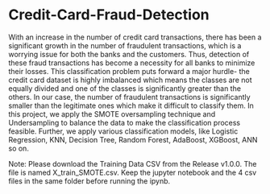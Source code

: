 # Credit-Card-Fraud-Detection

With an increase in the number of credit card transactions, there has been a significant growth in the number of fraudulent transactions, which is a worrying issue for both the banks and the customers. Thus, detection of these fraud transactions has become a necessity for all banks to minimize their losses. This classification problem puts forward a major hurdle- the credit card dataset is highly imbalanced which means the classes are not equally divided and one of the classes is significantly greater than the others. In our case, the number of fraudulent transactions is significantly smaller than the legitimate ones which make it difficult to classify them. In this project, we apply the SMOTE oversampling technique and Undersampling to balance the data to make the classification process feasible. Further, we apply various classification models, like Logistic Regression, KNN, Decision Tree, Random Forest, AdaBoost, XGBoost, ANN so on.

Note: Please download the Training Data CSV from the Release v1.0.0. The file is named X_train_SMOTE.csv. Keep the jupyter notebook and the 4 csv files in the same folder before running the ipynb.
